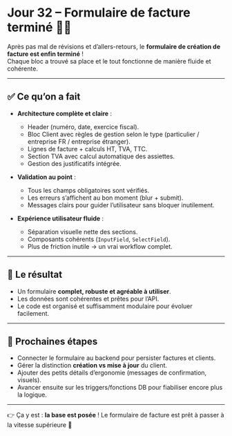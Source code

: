 # Jour 32 – Formulaire de facture terminé 🎉🧾

Après pas mal de révisions et d’allers-retours, le **formulaire de création de facture est enfin terminé** !  
Chaque bloc a trouvé sa place et le tout fonctionne de manière fluide et cohérente.  

---

## ✅ Ce qu’on a fait

- **Architecture complète et claire** :  
  - Header (numéro, date, exercice fiscal).  
  - Bloc Client avec règles de gestion selon le type (particulier / entreprise FR / entreprise étranger).  
  - Lignes de facture + calculs HT, TVA, TTC.  
  - Section TVA avec calcul automatique des assiettes.  
  - Gestion des justificatifs intégrée.  

- **Validation au point** :  
  - Tous les champs obligatoires sont vérifiés.  
  - Les erreurs s’affichent au bon moment (blur + submit).  
  - Messages clairs pour guider l’utilisateur sans bloquer inutilement.  

- **Expérience utilisateur fluide** :  
  - Séparation visuelle nette des sections.  
  - Composants cohérents (`InputField`, `SelectField`).  
  - Plus de friction inutile → un vrai workflow complet.  

---

## 💪 Le résultat

- Un formulaire **complet, robuste et agréable à utiliser**.  
- Les données sont cohérentes et prêtes pour l’API.  
- Le code est organisé et suffisamment modulaire pour évoluer facilement.  

---

## 📌 Prochaines étapes

- Connecter le formulaire au backend pour persister factures et clients.  
- Gérer la distinction **création vs mise à jour** du client.  
- Ajouter des petits détails d’ergonomie (messages de confirmation, visuels).  
- Avancer ensuite sur les triggers/fonctions DB pour fiabiliser encore plus la logique.  

---

👉 Ça y est : **la base est posée** ! Le formulaire de facture est prêt à passer à la vitesse supérieure 🚀
